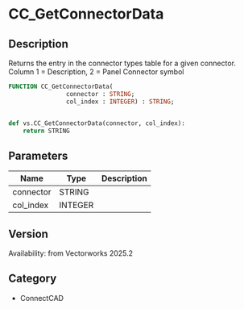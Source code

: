 # CC_GetConnectorData

## Description
Returns the entry in the connector types table for a given connector. Column 1 = Description, 2 = Panel Connector symbol

```pascal
FUNCTION CC_GetConnectorData(
				connector : STRING;
				col_index : INTEGER) : STRING;
```

```python

def vs.CC_GetConnectorData(connector, col_index):
    return STRING
```

## Parameters
|Name|Type|Description|
|---|---|---|
|connector|STRING||
|col_index|INTEGER||

## Version
Availability: from Vectorworks 2025.2
## Category
* ConnectCAD

